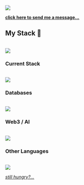 <img src='https://komarev.com/ghpvc/?username=coreydemarse&color=008080' />

**[click here to send me a message...](https://coreydemarse.com/contact.html)**

## My Stack 🥞 
<br />
<img src="https://skillicons.dev/icons?i=linux,vscode,git,docker,nginx" />

### Current Stack
<br />
<img src="https://skillicons.dev/icons?i=vue,bun,ts,ruby,zig,rust" />

### Databases
<br />
<img src="https://skillicons.dev/icons?i=postgres,redis,mongodb" />

### Web3 / AI
<br />
<img src="https://skillicons.dev/icons?i=wasm,tensorflow,solidity"/>

### Other Languages
<br />
<img src="https://skillicons.dev/icons?i=elixir,python,cs,php,bash"/>

*[still hungry?...](https://github.com/stars/coreydemarse/lists/my-stack)*
